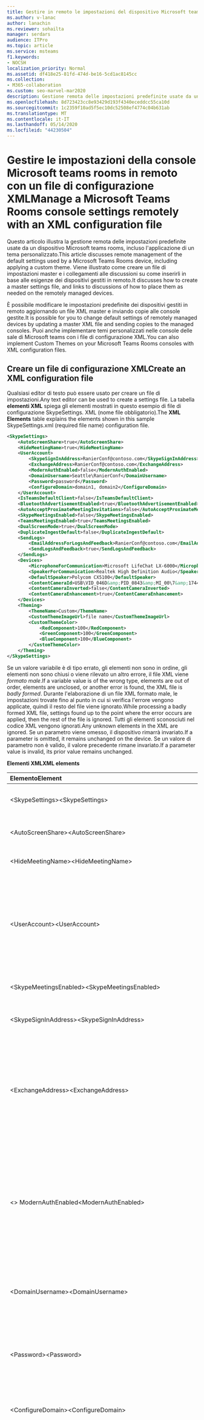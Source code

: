 ```yaml
---
title: Gestire in remoto le impostazioni del dispositivo Microsoft teams rooms
ms.author: v-lanac
author: lanachin
ms.reviewer: sohailta
manager: serdars
audience: ITPro
ms.topic: article
ms.service: msteams
f1.keywords:
- NOCSH
localization_priority: Normal
ms.assetid: df418e25-81fd-474d-be16-5cd1ac8145cc
ms.collection:
- M365-collaboration
ms.custom: seo-marvel-mar2020
description: Gestione remota delle impostazioni predefinite usate da un dispositivo Microsoft teams rooms, incluso l'applicazione di un tema personalizzato e la creazione di un file di impostazioni master.
ms.openlocfilehash: 8d723423cc8e93429d193f4340eceddcc55ca10d
ms.sourcegitcommit: 1c2359f10ad5f5ec10dc52508ef4774c04b631ab
ms.translationtype: MT
ms.contentlocale: it-IT
ms.lasthandoff: 05/14/2020
ms.locfileid: "44230504"
---
```

# <a name="manage-a-microsoft-teams-rooms-console-settings-remotely-with-an-xml-configuration-file"></a><span data-ttu-id="1efa1-103">Gestire le impostazioni della console Microsoft teams rooms in remoto con un file di configurazione XML</span><span class="sxs-lookup"><span data-stu-id="1efa1-103">Manage a Microsoft Teams Rooms console settings remotely with an XML configuration file</span></span>

<span data-ttu-id="1efa1-104">Questo articolo illustra la gestione remota delle impostazioni predefinite usate da un dispositivo Microsoft teams rooms, incluso l'applicazione di un tema personalizzato.</span><span class="sxs-lookup"><span data-stu-id="1efa1-104">This article discusses remote management of the default settings used by a Microsoft Teams Rooms device, including applying a custom theme.</span></span> <span data-ttu-id="1efa1-105">Viene illustrato come creare un file di impostazioni master e i collegamenti alle discussioni su come inserirli in base alle esigenze dei dispositivi gestiti in remoto.</span><span class="sxs-lookup"><span data-stu-id="1efa1-105">It discusses how to create a master settings file, and links to discussions of how to place them as needed on the remotely managed devices.</span></span>
  
<span data-ttu-id="1efa1-106">È possibile modificare le impostazioni predefinite dei dispositivi gestiti in remoto aggiornando un file XML master e inviando copie alle console gestite.</span><span class="sxs-lookup"><span data-stu-id="1efa1-106">It is possible for you to change default settings of remotely managed devices by updating a master XML file and sending copies to the managed consoles.</span></span> <span data-ttu-id="1efa1-107">Puoi anche implementare temi personalizzati nelle console delle sale di Microsoft teams con i file di configurazione XML.</span><span class="sxs-lookup"><span data-stu-id="1efa1-107">You can also implement Custom Themes on your Microsoft Teams Rooms consoles with XML configuration files.</span></span>
  
## <a name="create-an-xml-configuration-file"></a><span data-ttu-id="1efa1-108">Creare un file di configurazione XML</span><span class="sxs-lookup"><span data-stu-id="1efa1-108">Create an XML configuration file</span></span>

<span data-ttu-id="1efa1-109">Qualsiasi editor di testo può essere usato per creare un file di impostazioni.</span><span class="sxs-lookup"><span data-stu-id="1efa1-109">Any text editor can be used to create a settings file.</span></span> <span data-ttu-id="1efa1-110">La tabella **elementi XML** spiega gli elementi mostrati in questo esempio di file di configurazione SkypeSettings. XML (nome file obbligatorio).</span><span class="sxs-lookup"><span data-stu-id="1efa1-110">The **XML Elements** table explains the elements shown in this sample SkypeSettings.xml (required file name) configuration file.</span></span>
  
```XML
<SkypeSettings>
    <AutoScreenShare>true</AutoScreenShare>
    <HideMeetingName>true</HideMeetingName>
    <UserAccount>
        <SkypeSignInAddress>RanierConf@contoso.com</SkypeSignInAddress>
        <ExchangeAddress>RanierConf@contoso.com</ExchangeAddress>
        <ModernAuthEnabled>false</ModernAuthEnabled>
        <DomainUsername>Seattle\RanierConf</DomainUsername>
        <Password>password</Password>
        <ConfigureDomain>domain1, domain2</ConfigureDomain>
    </UserAccount>
    <IsTeamsDefaultClient>false</IsTeamsDefaultClient>
    <BluetoothAdvertisementEnabled>true</BluetoothAdvertisementEnabled>
    <AutoAcceptProximateMeetingInvitations>false</AutoAcceptProximateMeetingInvitations>
    <SkypeMeetingsEnabled>false</SkypeMeetingsEnabled>
    <TeamsMeetingsEnabled>true</TeamsMeetingsEnabled>
    <DualScreenMode>true</DualScreenMode>
    <DuplicateIngestDefault>false</DuplicateIngestDefault>
    <SendLogs>
        <EmailAddressForLogsAndFeedback>RanierConf@contoso.com</EmailAddressForLogsAndFeedback>
        <SendLogsAndFeedback>true</SendLogsAndFeedback>
    </SendLogs>
    <Devices>
        <MicrophoneForCommunication>Microsoft LifeChat LX-6000</MicrophoneForCommunication>
        <SpeakerForCommunication>Realtek High Definition Audio</SpeakerForCommunication>
        <DefaultSpeaker>Polycom CX5100</DefaultSpeaker>
        <ContentCameraId>USB\VID_046D&amp;PID_0843&amp;MI_00\7&amp;17446CF2&amp;0&amp;0000</ContentCameraId>
        <ContentCameraInverted>false</ContentCameraInverted>
        <ContentCameraEnhancement>true</ContentCameraEnhancement>
    </Devices>
    <Theming>
        <ThemeName>Custom</ThemeName>
        <CustomThemeImageUrl>file name</CustomThemeImageUrl>
        <CustomThemeColor>
            <RedComponent>100</RedComponent>
            <GreenComponent>100</GreenComponent>
            <BlueComponent>100</BlueComponent>
        </CustomThemeColor>
    </Theming>
</SkypeSettings>
```

<span data-ttu-id="1efa1-111">Se un valore variabile è di tipo errato, gli elementi non sono in ordine, gli elementi non sono chiusi o viene rilevato un altro errore, il file XML viene *formato male*.</span><span class="sxs-lookup"><span data-stu-id="1efa1-111">If a variable value is of the wrong type, elements are out of order, elements are unclosed, or another error is found, the XML file is *badly formed*.</span></span> <span data-ttu-id="1efa1-112">Durante l'elaborazione di un file XML formato male, le impostazioni trovate fino al punto in cui si verifica l'errore vengono applicate, quindi il resto del file viene ignorato.</span><span class="sxs-lookup"><span data-stu-id="1efa1-112">While processing a badly formed XML file, settings found up to the point where the error occurs are applied, then the rest of the file is ignored.</span></span> <span data-ttu-id="1efa1-113">Tutti gli elementi sconosciuti nel codice XML vengono ignorati.</span><span class="sxs-lookup"><span data-stu-id="1efa1-113">Any unknown elements in the XML are ignored.</span></span> <span data-ttu-id="1efa1-114">Se un parametro viene omesso, il dispositivo rimarrà invariato.</span><span class="sxs-lookup"><span data-stu-id="1efa1-114">If a parameter is omitted, it remains unchanged on the device.</span></span> <span data-ttu-id="1efa1-115">Se un valore di parametro non è valido, il valore precedente rimane invariato.</span><span class="sxs-lookup"><span data-stu-id="1efa1-115">If a parameter value is invalid, its prior value remains unchanged.</span></span>
  
<span data-ttu-id="1efa1-116">**Elementi XML**</span><span class="sxs-lookup"><span data-stu-id="1efa1-116">**XML elements**</span></span>

|<span data-ttu-id="1efa1-117">Elemento</span><span class="sxs-lookup"><span data-stu-id="1efa1-117">Element</span></span>|<span data-ttu-id="1efa1-118">Tipo</span><span class="sxs-lookup"><span data-stu-id="1efa1-118">Type</span></span>|<span data-ttu-id="1efa1-119">Livello</span><span class="sxs-lookup"><span data-stu-id="1efa1-119">Level</span></span>|<span data-ttu-id="1efa1-120">L'uso</span><span class="sxs-lookup"><span data-stu-id="1efa1-120">Usage</span></span>|
|:--- |:--- |:--- |:--- |
|<span data-ttu-id="1efa1-121">\<SkypeSettings\></span><span class="sxs-lookup"><span data-stu-id="1efa1-121">\<SkypeSettings\></span></span> |<span data-ttu-id="1efa1-122">Contenitore per tutti gli elementi.</span><span class="sxs-lookup"><span data-stu-id="1efa1-122">Container for all elements.</span></span> ||<span data-ttu-id="1efa1-123">Obbligatorio.</span><span class="sxs-lookup"><span data-stu-id="1efa1-123">Required.</span></span> |
| <span data-ttu-id="1efa1-124">\<AutoScreenShare\></span><span class="sxs-lookup"><span data-stu-id="1efa1-124">\<AutoScreenShare\></span></span>  |<span data-ttu-id="1efa1-125">&#x2777; booleani</span><span class="sxs-lookup"><span data-stu-id="1efa1-125">Boolean &#x2777;</span></span>  |<span data-ttu-id="1efa1-126">Primo &#x2776;</span><span class="sxs-lookup"><span data-stu-id="1efa1-126">First &#x2776;</span></span>  | <span data-ttu-id="1efa1-127">Se true, la condivisione schermata automatica è abilitata.</span><span class="sxs-lookup"><span data-stu-id="1efa1-127">If true, auto screen share is enabled.</span></span>  |
|<span data-ttu-id="1efa1-128">\<HideMeetingName\></span><span class="sxs-lookup"><span data-stu-id="1efa1-128">\<HideMeetingName\></span></span> |<span data-ttu-id="1efa1-129">&#x2777; booleani</span><span class="sxs-lookup"><span data-stu-id="1efa1-129">Boolean &#x2777;</span></span>  |<span data-ttu-id="1efa1-130">Primo &#x2776;</span><span class="sxs-lookup"><span data-stu-id="1efa1-130">First &#x2776;</span></span>  |<span data-ttu-id="1efa1-131">Se true, i nomi delle riunioni sono nascosti.</span><span class="sxs-lookup"><span data-stu-id="1efa1-131">If true, meeting names are hidden.</span></span> |
|<span data-ttu-id="1efa1-132">\<UserAccount\></span><span class="sxs-lookup"><span data-stu-id="1efa1-132">\<UserAccount\></span></span> |<span data-ttu-id="1efa1-133">Contenitore</span><span class="sxs-lookup"><span data-stu-id="1efa1-133">Container</span></span> |<span data-ttu-id="1efa1-134">Primo &#x2776;</span><span class="sxs-lookup"><span data-stu-id="1efa1-134">First &#x2776;</span></span>  |<span data-ttu-id="1efa1-135">Contenitore per i parametri delle credenziali.</span><span class="sxs-lookup"><span data-stu-id="1efa1-135">Container for credentials parameters.</span></span> <span data-ttu-id="1efa1-136">L'indirizzo di accesso, l'indirizzo di Exchange o l'indirizzo di posta elettronica sono in genere gli stessi, ad esempio RanierConf <span></span> @contoso. com.</span><span class="sxs-lookup"><span data-stu-id="1efa1-136">The sign-in address, Exchange address, or email address are usually the same, such as RanierConf<span></span>@contoso.com.</span></span> |
|<span data-ttu-id="1efa1-137">\<SkypeMeetingsEnabled\></span><span class="sxs-lookup"><span data-stu-id="1efa1-137">\<SkypeMeetingsEnabled\></span></span>  |<span data-ttu-id="1efa1-138">&#x2777; booleani</span><span class="sxs-lookup"><span data-stu-id="1efa1-138">Boolean &#x2777;</span></span>  |<span data-ttu-id="1efa1-139">Primo &#x2776;</span><span class="sxs-lookup"><span data-stu-id="1efa1-139">First &#x2776;</span></span>  |<span data-ttu-id="1efa1-140">Abilitato per impostazione predefinita.</span><span class="sxs-lookup"><span data-stu-id="1efa1-140">Enabled by default.</span></span> |
|<span data-ttu-id="1efa1-141">\<SkypeSignInAddress\></span><span class="sxs-lookup"><span data-stu-id="1efa1-141">\<SkypeSignInAddress\></span></span> |<span data-ttu-id="1efa1-142">&#x2778; di stringa</span><span class="sxs-lookup"><span data-stu-id="1efa1-142">String  &#x2778;</span></span>  ||<span data-ttu-id="1efa1-143">Il nome di accesso per l'account del dispositivo SfB o teams della console.</span><span class="sxs-lookup"><span data-stu-id="1efa1-143">The sign-in name for the console's SfB or Teams device account.</span></span> |
|<span data-ttu-id="1efa1-144">\<ExchangeAddress\></span><span class="sxs-lookup"><span data-stu-id="1efa1-144">\<ExchangeAddress\></span></span> |<span data-ttu-id="1efa1-145">&#x2778; di stringa</span><span class="sxs-lookup"><span data-stu-id="1efa1-145">String  &#x2778;</span></span>  ||<span data-ttu-id="1efa1-146">Nome di accesso per l'account del dispositivo Exchange della console.</span><span class="sxs-lookup"><span data-stu-id="1efa1-146">The sign-in name for the console's Exchange device account.</span></span> <span data-ttu-id="1efa1-147">Se ExchangeAddress viene omesso, SkypeSignInAddress non verrà riutilizzato automaticamente.</span><span class="sxs-lookup"><span data-stu-id="1efa1-147">If the ExchangeAddress is omitted, the SkypeSignInAddress will not be reused automatically.</span></span> |
|<span data-ttu-id="1efa1-148">\<> ModernAuthEnabled</span><span class="sxs-lookup"><span data-stu-id="1efa1-148">\<ModernAuthEnabled></span></span> |<span data-ttu-id="1efa1-149">&#x2777; booleani</span><span class="sxs-lookup"><span data-stu-id="1efa1-149">Boolean &#x2777;</span></span>  |  |<span data-ttu-id="1efa1-150">Disabilitata per impostazione predefinita.</span><span class="sxs-lookup"><span data-stu-id="1efa1-150">Disabled by default.</span></span> <br/> <br/><span data-ttu-id="1efa1-151">Quando è impostato su true, l'applicazione Microsoft teams Rooms usa solo l'autenticazione moderna per la connessione alle risorse e non rientra nell'autenticazione di base.</span><span class="sxs-lookup"><span data-stu-id="1efa1-151">When set to true, the Microsoft Teams Rooms application only uses modern authentication to connect to resources and doesn't fall back to basic authentication.</span></span>|
|<span data-ttu-id="1efa1-152">\<DomainUsername\></span><span class="sxs-lookup"><span data-stu-id="1efa1-152">\<DomainUsername\></span></span> |<span data-ttu-id="1efa1-153">&#x2778; di stringa</span><span class="sxs-lookup"><span data-stu-id="1efa1-153">String  &#x2778;</span></span>  ||<span data-ttu-id="1efa1-154">Il dominio e il nome utente del dispositivo console, ad esempio Seattle\RanierConf.</span><span class="sxs-lookup"><span data-stu-id="1efa1-154">The domain and user name of the console device, for example Seattle\RanierConf.</span></span> |
|<span data-ttu-id="1efa1-155">\<Password\></span><span class="sxs-lookup"><span data-stu-id="1efa1-155">\<Password\></span></span> |<span data-ttu-id="1efa1-156">Stringa 3</span><span class="sxs-lookup"><span data-stu-id="1efa1-156">String 3</span></span>  || <span data-ttu-id="1efa1-157">Il parametro password è la stessa password usata per l'accesso all'account del dispositivo Skype for business.</span><span class="sxs-lookup"><span data-stu-id="1efa1-157">The password parameter is the same password used for the Skype for Business device account sign-in.</span></span>  |
| <span data-ttu-id="1efa1-158">\<ConfigureDomain\></span><span class="sxs-lookup"><span data-stu-id="1efa1-158">\<ConfigureDomain\></span></span>  |<span data-ttu-id="1efa1-159">&#x2778; di stringa</span><span class="sxs-lookup"><span data-stu-id="1efa1-159">String  &#x2778;</span></span>  ||<span data-ttu-id="1efa1-160">È possibile elencare diversi domini, separati da virgole.</span><span class="sxs-lookup"><span data-stu-id="1efa1-160">You can list several domains, separated by commas.</span></span> |
|<span data-ttu-id="1efa1-161">\<TeamsMeetingsEnabled\></span><span class="sxs-lookup"><span data-stu-id="1efa1-161">\<TeamsMeetingsEnabled\></span></span> |<span data-ttu-id="1efa1-162">&#x2777; booleani</span><span class="sxs-lookup"><span data-stu-id="1efa1-162">Boolean &#x2777;</span></span>  |<span data-ttu-id="1efa1-163">Primo &#x2776;</span><span class="sxs-lookup"><span data-stu-id="1efa1-163">First &#x2776;</span></span>  |<span data-ttu-id="1efa1-164">Disabilitata per impostazione predefinita.</span><span class="sxs-lookup"><span data-stu-id="1efa1-164">Disabled by default.</span></span> <br/> <br/> <span data-ttu-id="1efa1-165">Il file XML viene considerato male formato se sia \< SkypeMeetingsEnabled \> che \< TeamsMeetingsEnabled \> sono disabilitati, ma è accettabile che entrambe le impostazioni siano abilitate in contemporanea.</span><span class="sxs-lookup"><span data-stu-id="1efa1-165">The XML file is considered badly formed if both \<SkypeMeetingsEnabled\> and\<TeamsMeetingsEnabled\> are disabled, but it's acceptable to have both settings enabled at the same time.</span></span> |
|<span data-ttu-id="1efa1-166">\<> IsTeamsDefaultClient</span><span class="sxs-lookup"><span data-stu-id="1efa1-166">\<IsTeamsDefaultClient></span></span> |<span data-ttu-id="1efa1-167">&#x2777; booleani</span><span class="sxs-lookup"><span data-stu-id="1efa1-167">Boolean &#x2777;</span></span>  |<span data-ttu-id="1efa1-168">Primo &#x2776;</span><span class="sxs-lookup"><span data-stu-id="1efa1-168">First &#x2776;</span></span>  |<span data-ttu-id="1efa1-169">Disabilitata per impostazione predefinita.</span><span class="sxs-lookup"><span data-stu-id="1efa1-169">Disabled by default.</span></span> |
|<span data-ttu-id="1efa1-170">\<> BluetoothAdvertisementEnabled</span><span class="sxs-lookup"><span data-stu-id="1efa1-170">\<BluetoothAdvertisementEnabled></span></span> |<span data-ttu-id="1efa1-171">&#x2777; booleani</span><span class="sxs-lookup"><span data-stu-id="1efa1-171">Boolean &#x2777;</span></span>  |<span data-ttu-id="1efa1-172">Primo &#x2776;</span><span class="sxs-lookup"><span data-stu-id="1efa1-172">First &#x2776;</span></span>  |<span data-ttu-id="1efa1-173">Abilitato per impostazione predefinita.</span><span class="sxs-lookup"><span data-stu-id="1efa1-173">Enabled by default.</span></span> |
|<span data-ttu-id="1efa1-174">\<> AutoAcceptProximateMeetingInvitations</span><span class="sxs-lookup"><span data-stu-id="1efa1-174">\<AutoAcceptProximateMeetingInvitations></span></span> |<span data-ttu-id="1efa1-175">&#x2777; booleani</span><span class="sxs-lookup"><span data-stu-id="1efa1-175">Boolean &#x2777;</span></span>  |<span data-ttu-id="1efa1-176">Primo &#x2776;</span><span class="sxs-lookup"><span data-stu-id="1efa1-176">First &#x2776;</span></span>  |<span data-ttu-id="1efa1-177">Se true, le riunioni basate su prossimità vengono accettate automaticamente.</span><span class="sxs-lookup"><span data-stu-id="1efa1-177">If true, proximity based meetings are automatically accepted.</span></span> <span data-ttu-id="1efa1-178">Disabilitata per impostazione predefinita.</span><span class="sxs-lookup"><span data-stu-id="1efa1-178">Disabled by default.</span></span> |
|<span data-ttu-id="1efa1-179">\<DualScreenMode\></span><span class="sxs-lookup"><span data-stu-id="1efa1-179">\<DualScreenMode\></span></span>  |<span data-ttu-id="1efa1-180">&#x2777; booleani</span><span class="sxs-lookup"><span data-stu-id="1efa1-180">Boolean &#x2777;</span></span>  |<span data-ttu-id="1efa1-181">Primo &#x2776;</span><span class="sxs-lookup"><span data-stu-id="1efa1-181">First &#x2776;</span></span>  |<span data-ttu-id="1efa1-182">Se true, la modalità dual screen è abilitata.</span><span class="sxs-lookup"><span data-stu-id="1efa1-182">If true, dual screen mode is enabled.</span></span> <span data-ttu-id="1efa1-183">In caso contrario, il dispositivo usa la modalità a schermo singolo.</span><span class="sxs-lookup"><span data-stu-id="1efa1-183">Otherwise the device uses single screen mode.</span></span> |
| <span data-ttu-id="1efa1-184">\<DuplicateIngestDefault\></span><span class="sxs-lookup"><span data-stu-id="1efa1-184">\<DuplicateIngestDefault\></span></span> |<span data-ttu-id="1efa1-185">&#x2777; booleani</span><span class="sxs-lookup"><span data-stu-id="1efa1-185">Boolean &#x2777;</span></span>  |<span data-ttu-id="1efa1-186">Primo &#x2776;</span><span class="sxs-lookup"><span data-stu-id="1efa1-186">First &#x2776;</span></span> |<span data-ttu-id="1efa1-187">Se true, il contenuto viene visualizzato in entrambe le schermate in modalità dual screen, quando non è presente una riunione.</span><span class="sxs-lookup"><span data-stu-id="1efa1-187">If true, content is shown on both screens in dual screen mode, when out of meeting.</span></span> | 
|<span data-ttu-id="1efa1-188">\<SendLogs\></span><span class="sxs-lookup"><span data-stu-id="1efa1-188">\<SendLogs\></span></span> |<span data-ttu-id="1efa1-189">Contenitore</span><span class="sxs-lookup"><span data-stu-id="1efa1-189">Container</span></span> |<span data-ttu-id="1efa1-190">Primo &#x2776;</span><span class="sxs-lookup"><span data-stu-id="1efa1-190">First &#x2776;</span></span>  |  |
|<span data-ttu-id="1efa1-191">\<EmailAddressForLogsAndFeedback\></span><span class="sxs-lookup"><span data-stu-id="1efa1-191">\<EmailAddressForLogsAndFeedback\></span></span> |<span data-ttu-id="1efa1-192">&#x2778; di stringa</span><span class="sxs-lookup"><span data-stu-id="1efa1-192">String  &#x2778;</span></span>  | | <span data-ttu-id="1efa1-193">Imposta un indirizzo di posta elettronica facoltativo a cui possono essere inviati i log quando viene visualizzata la finestra "Invia feedback".</span><span class="sxs-lookup"><span data-stu-id="1efa1-193">Sets an optional email address that logs can be sent to when the "Give Feedback" window appears.</span></span> |
|<span data-ttu-id="1efa1-194">\<SendLogsAndFeedback\></span><span class="sxs-lookup"><span data-stu-id="1efa1-194">\<SendLogsAndFeedback\></span></span> |<span data-ttu-id="1efa1-195">&#x2777; booleani</span><span class="sxs-lookup"><span data-stu-id="1efa1-195">Boolean &#x2777;</span></span>  | | <span data-ttu-id="1efa1-196">Se true, i registri vengono inviati all'amministratore. Se false, viene inviato solo il feedback all'amministratore (e non ai registri).</span><span class="sxs-lookup"><span data-stu-id="1efa1-196">If true, logs are sent to the admin. If false, only feedback is sent to the admin (and not logs).</span></span>  |
| <span data-ttu-id="1efa1-197">\<Dispositivi\></span><span class="sxs-lookup"><span data-stu-id="1efa1-197">\<Devices\></span></span>  |<span data-ttu-id="1efa1-198">Contenitore</span><span class="sxs-lookup"><span data-stu-id="1efa1-198">Container</span></span> |<span data-ttu-id="1efa1-199">Primo &#x2776;</span><span class="sxs-lookup"><span data-stu-id="1efa1-199">First &#x2776;</span></span>  | <span data-ttu-id="1efa1-200">I nomi dei dispositivi audio connessi negli elementi figlio corrispondono agli stessi valori elencati nell'app gestione dispositivi.</span><span class="sxs-lookup"><span data-stu-id="1efa1-200">The connected audio device names in the child elements are the same values listed in the Device Manager app.</span></span> <span data-ttu-id="1efa1-201">La configurazione può contenere un dispositivo che attualmente non esiste nel sistema, ad esempio un dispositivo A/V non connesso alla console.</span><span class="sxs-lookup"><span data-stu-id="1efa1-201">The configuration can contain a device that does not presently exist on the system, such as an A/V device not currently connected to the console.</span></span> <span data-ttu-id="1efa1-202">La configurazione verrebbe mantenuta per il rispettivo dispositivo.</span><span class="sxs-lookup"><span data-stu-id="1efa1-202">The configuration would be retained for the respective device.</span></span>  |
|<span data-ttu-id="1efa1-203">\<MicrophoneForCommunication\></span><span class="sxs-lookup"><span data-stu-id="1efa1-203">\<MicrophoneForCommunication\></span></span> |<span data-ttu-id="1efa1-204">&#x2778; di stringa</span><span class="sxs-lookup"><span data-stu-id="1efa1-204">String  &#x2778;</span></span>  ||<span data-ttu-id="1efa1-205">Imposta il microfono usato come dispositivo di registrazione in una conferenza.</span><span class="sxs-lookup"><span data-stu-id="1efa1-205">Sets the microphone used as the recording device in a conference.</span></span> |
|<span data-ttu-id="1efa1-206">\<SpeakerForCommunication\></span><span class="sxs-lookup"><span data-stu-id="1efa1-206">\<SpeakerForCommunication\></span></span> |<span data-ttu-id="1efa1-207">&#x2778; di stringa</span><span class="sxs-lookup"><span data-stu-id="1efa1-207">String  &#x2778;</span></span>  ||<span data-ttu-id="1efa1-208">Dispositivo da usare come altoparlante per la conferenza.</span><span class="sxs-lookup"><span data-stu-id="1efa1-208">Device to be used as speaker for the conference.</span></span> <span data-ttu-id="1efa1-209">Questa impostazione viene usata per impostare il dispositivo altoparlante usato in una chiamata.</span><span class="sxs-lookup"><span data-stu-id="1efa1-209">This setting is used to set the speaker device used in a call.</span></span> |
|<span data-ttu-id="1efa1-210">\<DefaultSpeaker\></span><span class="sxs-lookup"><span data-stu-id="1efa1-210">\<DefaultSpeaker\></span></span> |<span data-ttu-id="1efa1-211">&#x2778; di stringa</span><span class="sxs-lookup"><span data-stu-id="1efa1-211">String  &#x2778;</span></span>  ||<span data-ttu-id="1efa1-212">Dispositivo da usare per riprodurre l'audio da un'origine di ingestione HDMI.</span><span class="sxs-lookup"><span data-stu-id="1efa1-212">Device to be used to play the audio from an HDMI ingest source.</span></span> |
|<span data-ttu-id="1efa1-213">\<> ContentCameraId</span><span class="sxs-lookup"><span data-stu-id="1efa1-213">\<ContentCameraId></span></span>  | <span data-ttu-id="1efa1-214">&#x2778; di stringa</span><span class="sxs-lookup"><span data-stu-id="1efa1-214">String  &#x2778;</span></span>  | | <span data-ttu-id="1efa1-215">Definire il percorso dell'istanza per la fotocamera configurata in room per condividere il contenuto della lavagna analogica in una riunione.</span><span class="sxs-lookup"><span data-stu-id="1efa1-215">Define the instance path for the camera configured in room to share analog whiteboard content in a meeting.</span></span> <span data-ttu-id="1efa1-216">Vedere [individuare il percorso dell'istanza USB di Content camera](#locate-the-content-camera-usb-instance-path).</span><span class="sxs-lookup"><span data-stu-id="1efa1-216">See [Locate the Content camera USB instance path](#locate-the-content-camera-usb-instance-path).</span></span>|
|<span data-ttu-id="1efa1-217">\<> ContentCameraInverted</span><span class="sxs-lookup"><span data-stu-id="1efa1-217">\<ContentCameraInverted></span></span>  | <span data-ttu-id="1efa1-218">&#x2777; booleani</span><span class="sxs-lookup"><span data-stu-id="1efa1-218">Boolean &#x2777;</span></span> | | <span data-ttu-id="1efa1-219">Specificare se la fotocamera del contenuto è installata fisicamente a testa in giù.</span><span class="sxs-lookup"><span data-stu-id="1efa1-219">Specify if the content camera is physically installed upside down.</span></span> <span data-ttu-id="1efa1-220">Per le fotocamere del contenuto che supportano la rotazione automatica, specificare false.</span><span class="sxs-lookup"><span data-stu-id="1efa1-220">For content cameras that support automatic rotation, specify false.</span></span> |
|<span data-ttu-id="1efa1-221">\<> ContentCameraEnhancement</span><span class="sxs-lookup"><span data-stu-id="1efa1-221">\<ContentCameraEnhancement></span></span>  | <span data-ttu-id="1efa1-222">&#x2777; booleani</span><span class="sxs-lookup"><span data-stu-id="1efa1-222">Boolean &#x2777;</span></span> | |<span data-ttu-id="1efa1-223">Quando è impostato su true (impostazione predefinita), l'immagine della fotocamera del contenuto è migliorata digitalmente: viene rilevato il bordo della lavagna e viene selezionato uno zoom appropriato, le linee di input penna vengono migliorate e la persona che scrive sulla lavagna viene trasformata in modo trasparente.</span><span class="sxs-lookup"><span data-stu-id="1efa1-223">When set to true (the default), the content camera image is digitally enhanced: the whiteboard edge is detected and an appropriate zoom is selected, ink lines are enhanced, and the person writing on the whiteboard is made transparent.</span></span>  <br><br> <span data-ttu-id="1efa1-224">Impostare su false se si vuole inviare un feed video non elaborato ai partecipanti alla riunione per gli spazi in cui una lavagna non è disegnata con una penna e invece la fotocamera viene usata per mostrare note adesive, poster o altri elementi multimediali.</span><span class="sxs-lookup"><span data-stu-id="1efa1-224">Set to false if you intend to send a raw video feed to meeting participants for spaces where a whiteboard is not drawn on with a pen and instead the camera is used to show sticky notes, posters, or other media.</span></span>  |
| <span data-ttu-id="1efa1-225">\<Temi\></span><span class="sxs-lookup"><span data-stu-id="1efa1-225">\<Theming\></span></span>  |<span data-ttu-id="1efa1-226">Contenitore</span><span class="sxs-lookup"><span data-stu-id="1efa1-226">Container</span></span> |<span data-ttu-id="1efa1-227">Primo &#x2776;</span><span class="sxs-lookup"><span data-stu-id="1efa1-227">First &#x2776;</span></span>  |<span data-ttu-id="1efa1-228">Una delle caratteristiche che è possibile applicare a un file XML è un tema personalizzato per l'organizzazione.</span><span class="sxs-lookup"><span data-stu-id="1efa1-228">One of the features that can be applied with an XML file is a Custom Theme for your organization.</span></span> <span data-ttu-id="1efa1-229">È possibile specificare il nome del tema, l'immagine di sfondo e il colore.</span><span class="sxs-lookup"><span data-stu-id="1efa1-229">You are able to specify a theme name, background image, and color.</span></span> |
|<span data-ttu-id="1efa1-230">\<ThemeName\></span><span class="sxs-lookup"><span data-stu-id="1efa1-230">\<ThemeName\></span></span> |<span data-ttu-id="1efa1-231">&#x2778; di stringa</span><span class="sxs-lookup"><span data-stu-id="1efa1-231">String  &#x2778;</span></span>  || <span data-ttu-id="1efa1-232">Usato per identificare il tema nel client.</span><span class="sxs-lookup"><span data-stu-id="1efa1-232">Used to identify the theme on the client.</span></span> <span data-ttu-id="1efa1-233">Le opzioni relative al nome del tema sono predefinite, uno dei temi preimpostati specificati o personalizzati.</span><span class="sxs-lookup"><span data-stu-id="1efa1-233">The Theme Name options are Default, one of the provided preset themes, or Custom.</span></span> <br/>  <span data-ttu-id="1efa1-234">I nomi dei temi personalizzati usano sempre il nome *Custom*.</span><span class="sxs-lookup"><span data-stu-id="1efa1-234">Custom theme names always use the name *Custom*.</span></span> <span data-ttu-id="1efa1-235">L'interfaccia utente del client può essere impostata alla console per l'impostazione predefinita o uno dei predefiniti, ma l'uso di un tema personalizzato deve essere impostato in remoto da un amministratore.</span><span class="sxs-lookup"><span data-stu-id="1efa1-235">The client UI can be set at the console to the Default or one of the presets, but use of a custom theme must be set remotely by an Administrator.</span></span> <br/>  <span data-ttu-id="1efa1-236">I temi preimpostati includono:</span><span class="sxs-lookup"><span data-stu-id="1efa1-236">Preset themes include:</span></span> <br/>  <span data-ttu-id="1efa1-237">Predefinita</span><span class="sxs-lookup"><span data-stu-id="1efa1-237">Default</span></span> <br/>  <span data-ttu-id="1efa1-238">Onda blu</span><span class="sxs-lookup"><span data-stu-id="1efa1-238">Blue Wave</span></span> <br/>  <span data-ttu-id="1efa1-239">Foresta digitale</span><span class="sxs-lookup"><span data-stu-id="1efa1-239">Digital Forest</span></span> <br/>  <span data-ttu-id="1efa1-240">Dreamcatcher</span><span class="sxs-lookup"><span data-stu-id="1efa1-240">Dreamcatcher</span></span> <br/>  <span data-ttu-id="1efa1-241">Limeade</span><span class="sxs-lookup"><span data-stu-id="1efa1-241">Limeade</span></span> <br/>  <span data-ttu-id="1efa1-242">Pixel perfetti</span><span class="sxs-lookup"><span data-stu-id="1efa1-242">Pixel Perfect</span></span> <br/>  <span data-ttu-id="1efa1-243">Roadmap</span><span class="sxs-lookup"><span data-stu-id="1efa1-243">Roadmap</span></span> <br/>  <span data-ttu-id="1efa1-244">Tramonto</span><span class="sxs-lookup"><span data-stu-id="1efa1-244">Sunset</span></span> <br/>  <span data-ttu-id="1efa1-245">Per disabilitare il tema corrente, USA "nessun tema" per il Temaname.</span><span class="sxs-lookup"><span data-stu-id="1efa1-245">To disable the current theme, use "No Theme" for the ThemeName.</span></span>  |
|<span data-ttu-id="1efa1-246">\<CustomThemeImageUrl\></span><span class="sxs-lookup"><span data-stu-id="1efa1-246">\<CustomThemeImageUrl\></span></span> |<span data-ttu-id="1efa1-247">&#x2778; di stringa</span><span class="sxs-lookup"><span data-stu-id="1efa1-247">String  &#x2778;</span></span>  ||<span data-ttu-id="1efa1-248">Obbligatorio per un tema personalizzato, in caso contrario facoltativo.</span><span class="sxs-lookup"><span data-stu-id="1efa1-248">Required for a custom theme, otherwise optional.</span></span> <span data-ttu-id="1efa1-249">Immettere solo il nome del file.</span><span class="sxs-lookup"><span data-stu-id="1efa1-249">Input the file name only.</span></span>   |<span data-ttu-id="1efa1-250">Per altre informazioni sull'immagine del tema personalizzata, vedere la sezione [Immagini tema personalizzate](xml-config-file.md#Themes) .</span><span class="sxs-lookup"><span data-stu-id="1efa1-250">For more information on the custom theme image, see the [Custom Theme Images](xml-config-file.md#Themes) section.</span></span>
|<span data-ttu-id="1efa1-251">\<CustomThemeColor\></span><span class="sxs-lookup"><span data-stu-id="1efa1-251">\<CustomThemeColor\></span></span> |<span data-ttu-id="1efa1-252">Contenitore</span><span class="sxs-lookup"><span data-stu-id="1efa1-252">Container</span></span> ||<span data-ttu-id="1efa1-253">Contenitore per i \< valori di RedComponent \> , \< GreenComponent \> e \< BlueComponent \> .</span><span class="sxs-lookup"><span data-stu-id="1efa1-253">Container for the \<RedComponent\>, \<GreenComponent\>, and \<BlueComponent\> values.</span></span> <span data-ttu-id="1efa1-254">Questi valori sono necessari per un tema personalizzato.</span><span class="sxs-lookup"><span data-stu-id="1efa1-254">These values are required for a custom theme.</span></span> |
|<span data-ttu-id="1efa1-255">\<RedComponent\></span><span class="sxs-lookup"><span data-stu-id="1efa1-255">\<RedComponent\></span></span> |<span data-ttu-id="1efa1-256">Byte (0-255)</span><span class="sxs-lookup"><span data-stu-id="1efa1-256">Byte (0-255)</span></span> ||<span data-ttu-id="1efa1-257">Rappresenta il componente colore rosso.</span><span class="sxs-lookup"><span data-stu-id="1efa1-257">Represents the red color component.</span></span> |
|<span data-ttu-id="1efa1-258">\<GreenComponent\></span><span class="sxs-lookup"><span data-stu-id="1efa1-258">\<GreenComponent\></span></span> |<span data-ttu-id="1efa1-259">Byte (0-255)</span><span class="sxs-lookup"><span data-stu-id="1efa1-259">Byte (0-255)</span></span> ||<span data-ttu-id="1efa1-260">Rappresenta il componente colore verde.</span><span class="sxs-lookup"><span data-stu-id="1efa1-260">Represents the green color component.</span></span> |
|<span data-ttu-id="1efa1-261">\<BlueComponent\></span><span class="sxs-lookup"><span data-stu-id="1efa1-261">\<BlueComponent\></span></span> |<span data-ttu-id="1efa1-262">Byte (0-255)</span><span class="sxs-lookup"><span data-stu-id="1efa1-262">Byte (0-255)</span></span> ||<span data-ttu-id="1efa1-263">Rappresenta il componente colore blu.</span><span class="sxs-lookup"><span data-stu-id="1efa1-263">Represents the blue color component.</span></span> | 
| | | |

<span data-ttu-id="1efa1-264">&#x2776; tutti gli elementi di primo livello sono facoltativi.</span><span class="sxs-lookup"><span data-stu-id="1efa1-264">&#x2776; All of the first-level elements are optional.</span></span> <span data-ttu-id="1efa1-265">Se un elemento di primo livello viene omesso, tutti i relativi parametri figlio rimarranno invariati nel dispositivo.</span><span class="sxs-lookup"><span data-stu-id="1efa1-265">If a first-level element is omitted, all of its child parameters remain unchanged on the device.</span></span>
  
<span data-ttu-id="1efa1-266">&#x2777; un flag booleano può essere: vero, falso, 0 o 1.</span><span class="sxs-lookup"><span data-stu-id="1efa1-266">&#x2777; A boolean flag can be: true, false, 0, or 1.</span></span> <span data-ttu-id="1efa1-267">L'uscita di valori booleani o numerici vuoti può eseguire il rendering di XML non valido e impedire modifiche alle impostazioni.</span><span class="sxs-lookup"><span data-stu-id="1efa1-267">Leaving boolean or numeric values empty can render the XML malformed and prevent changes to the settings.</span></span>
  
<span data-ttu-id="1efa1-268">&#x2778; se un parametro stringa è presente e vuoto e Empty è un valore valido, il parametro è deselezionato nel dispositivo.</span><span class="sxs-lookup"><span data-stu-id="1efa1-268">&#x2778; If a string parameter is present and empty, and empty is a valid value, the parameter is cleared on the device.</span></span>
  
## <a name="manage-console-settings-with-an-xml-configuration-file"></a><span data-ttu-id="1efa1-269">Gestire le impostazioni della console con un file di configurazione XML</span><span class="sxs-lookup"><span data-stu-id="1efa1-269">Manage console settings with an XML configuration file</span></span>

<span data-ttu-id="1efa1-270">All'avvio, se una console Microsoft teams Rooms trova un file XML denominato SkypeSettings. XML in `C:\Users\Skype\AppData\Local\Packages\Microsoft.SkypeRoomSystem_8wekyb3d8bbwe\LocalState` cui si trova, applica le impostazioni di configurazione indicate dal file XML e quindi Elimina il file XML.</span><span class="sxs-lookup"><span data-stu-id="1efa1-270">At startup, if a Microsoft Teams Rooms console finds an XML file named SkypeSettings.xml located at `C:\Users\Skype\AppData\Local\Packages\Microsoft.SkypeRoomSystem_8wekyb3d8bbwe\LocalState`, it applies the configuration settings indicated by the XML file then deletes the XML file.</span></span>
  
<span data-ttu-id="1efa1-271">A seconda del numero di dispositivi di Microsoft teams Rooms che l'organizzazione ha e della modalità di gestione per configurarli, esistono diversi modi per inserire il file di configurazione XML.</span><span class="sxs-lookup"><span data-stu-id="1efa1-271">Depending on how many Microsoft Teams Rooms devices your enterprise has and how you choose to manage to configure them, there are several ways to place the XML configuration file.</span></span> <span data-ttu-id="1efa1-272">Dopo aver inserito il file nella console, riavviarlo per elaborare le modifiche alla configurazione.</span><span class="sxs-lookup"><span data-stu-id="1efa1-272">Once the file is pushed to the console, restart it to process the configuration changes.</span></span> <span data-ttu-id="1efa1-273">Il file di configurazione XML viene eliminato dopo l'elaborazione corretta.</span><span class="sxs-lookup"><span data-stu-id="1efa1-273">The XML configuration file is deleted after it is successfully processed.</span></span> <span data-ttu-id="1efa1-274">I metodi di gestione suggeriti per i dispositivi Microsoft teams Rooms sono discussi in:</span><span class="sxs-lookup"><span data-stu-id="1efa1-274">The management methods suggested for Microsoft Teams Rooms devices are discussed in:</span></span>
  
- [<span data-ttu-id="1efa1-275">Configurazione dei criteri di gruppo per le sale di Microsoft Teams</span><span class="sxs-lookup"><span data-stu-id="1efa1-275">Configuring Group Policy for Microsoft Teams Rooms</span></span>](rooms-operations.md#GroupPolicy)
- <span data-ttu-id="1efa1-276">[Gestione remota tramite PowerShell](rooms-operations.md#RemotePS) e [configurare un elemento file](https://technet.microsoft.com/library/cc772536%28v=ws.11%29.aspx)</span><span class="sxs-lookup"><span data-stu-id="1efa1-276">[Remote Management using PowerShell](rooms-operations.md#RemotePS) and [Configure a File Item](https://technet.microsoft.com/library/cc772536%28v=ws.11%29.aspx)</span></span>

<span data-ttu-id="1efa1-277">Puoi usare qualsiasi metodo che ti piace, purché sia possibile usarlo per trasferire file e attivare un riavvio nel dispositivo console.</span><span class="sxs-lookup"><span data-stu-id="1efa1-277">You are free to use any method you like so long as you can use it to transfer files and trigger a restart on the console device.</span></span> <span data-ttu-id="1efa1-278">Il file deve essere leggibile, scrivibile ed Elimina-in grado dall'account utente locale del dispositivo.</span><span class="sxs-lookup"><span data-stu-id="1efa1-278">The file must be readable, writable, and delete-able by the device's local user account.</span></span> <span data-ttu-id="1efa1-279">Preferibilmente è di proprietà di e ha privilegi completi concessi a quell'utente.</span><span class="sxs-lookup"><span data-stu-id="1efa1-279">Preferably it is owned by and has full privileges granted to that user.</span></span> <span data-ttu-id="1efa1-280">Se le autorizzazioni per i file non sono impostate correttamente, il software può non riuscire ad applicare le impostazioni, può non riuscire ad eliminare il file dopo l'elaborazione corretta e può addirittura arrestarsi in modo anomalo.</span><span class="sxs-lookup"><span data-stu-id="1efa1-280">If the file permissions are not set correctly, the software can fail to apply the settings, can fail to delete the file upon successful processing, and can even potentially crash.</span></span>
  
## <a name="custom-theme-images"></a><span data-ttu-id="1efa1-281">Immagini del tema personalizzate</span><span class="sxs-lookup"><span data-stu-id="1efa1-281">Custom Theme Images</span></span>

<span data-ttu-id="1efa1-282"><a name="Themes"> </a></span><span class="sxs-lookup"><span data-stu-id="1efa1-282"><a name="Themes"> </a></span></span>

<span data-ttu-id="1efa1-283">Il file di immagine del tema personalizzato deve essere posizionato nella `C:\Users\Skype\AppData\Local\Packages\Microsoft.SkypeRoomSystem_8wekyb3d8bbwe\LocalState` cartella.</span><span class="sxs-lookup"><span data-stu-id="1efa1-283">The custom theme image file must be placed in the`C:\Users\Skype\AppData\Local\Packages\Microsoft.SkypeRoomSystem_8wekyb3d8bbwe\LocalState` folder.</span></span> <span data-ttu-id="1efa1-284">Immettere il nome e l'estensione del file \< nella \> variabile CustomThemeImageUrl.</span><span class="sxs-lookup"><span data-stu-id="1efa1-284">Enter the file name and extension in the \<CustomThemeImageUrl\> variable.</span></span>
  
<span data-ttu-id="1efa1-285">Il file di immagine deve essere esattamente 3840X1080 pixel e deve essere uno dei formati di file seguenti: jpg, JPEG, PNG e BMP.</span><span class="sxs-lookup"><span data-stu-id="1efa1-285">The image file should be exactly 3840X1080 pixels and must be one of the following file formats: jpg, jpeg, png, and bmp.</span></span> <span data-ttu-id="1efa1-286">Se l'organizzazione vuole un'immagine personalizzata, un progettista grafico può usare il [modello tema personalizzato Photoshop](../downloads/ThemingTemplateMicrosoftTeamsRooms_v2.1.psd).</span><span class="sxs-lookup"><span data-stu-id="1efa1-286">If your organization wants a custom image, a graphic designer can use the [Custom Theme Photoshop Template](../downloads/ThemingTemplateMicrosoftTeamsRooms_v2.1.psd).</span></span> <span data-ttu-id="1efa1-287">Contiene ulteriori dettagli sulla posizione in cui i vari elementi dell'interfaccia utente sono relativi al resto di un'immagine del tema e quali aree vengono visualizzate in console e schermi.</span><span class="sxs-lookup"><span data-stu-id="1efa1-287">It contains further detail on where various user interface elements are relative to the rest of a theme image and what areas appear on consoles and displays.</span></span>
  
<span data-ttu-id="1efa1-288">Il file di configurazione XML deve essere aggiornato all'avvio del dispositivo per riconoscere l'immagine del tema.</span><span class="sxs-lookup"><span data-stu-id="1efa1-288">The XML configuration file must be updated at device startup to recognize the theme image.</span></span> <span data-ttu-id="1efa1-289">Dopo l'elaborazione e l'eliminazione del nuovo file XML, il file dell'elemento grafico del tema viene eliminato dalla directory.</span><span class="sxs-lookup"><span data-stu-id="1efa1-289">Once the new XML file is processed and deleted, the theme graphic file is deleted from the directory.</span></span>
  
## <a name="locate-the-content-camera-usb-instance-path"></a><span data-ttu-id="1efa1-290">Individuare il percorso dell'istanza USB di Content camera</span><span class="sxs-lookup"><span data-stu-id="1efa1-290">Locate the Content camera USB instance path</span></span>

<span data-ttu-id="1efa1-291">Per individuare il percorso dell'istanza:</span><span class="sxs-lookup"><span data-stu-id="1efa1-291">To locate the instance path:</span></span>

1. <span data-ttu-id="1efa1-292">Accedere alle impostazioni di Windows nella console Microsoft teams rooms.</span><span class="sxs-lookup"><span data-stu-id="1efa1-292">Go into Windows settings on the Microsoft Teams Rooms console.</span></span>
2. <span data-ttu-id="1efa1-293">Immettere la password di amministratore.</span><span class="sxs-lookup"><span data-stu-id="1efa1-293">Enter the admin password.</span></span>
3. <span data-ttu-id="1efa1-294">Da un prompt dei comandi digitare `devmgmt.msc` per visualizzare Gestione dispositivi.</span><span class="sxs-lookup"><span data-stu-id="1efa1-294">From a Command Prompt, type `devmgmt.msc` to bring up Device Manager.</span></span>
4. <span data-ttu-id="1efa1-295">In **Gestione dispositivi**cercare nel nodo **dispositivi di imaging** e individuare la fotocamera del contenuto.</span><span class="sxs-lookup"><span data-stu-id="1efa1-295">In **Device Manager**, look in the **Imaging devices** node and  locate the content camera.</span></span>
5. <span data-ttu-id="1efa1-296">Fare clic con il pulsante destro del mouse sulla fotocamera e aprire **Proprietà**.</span><span class="sxs-lookup"><span data-stu-id="1efa1-296">Right-click the camera, and open **Properties**.</span></span>
6. <span data-ttu-id="1efa1-297">Selezionare la scheda **Dettagli** e individuare la proprietà **percorso istanza dispositivo** nell'elenco a discesa.</span><span class="sxs-lookup"><span data-stu-id="1efa1-297">Select the **Details** tab, and locate the **Device instance path** property in the drop-down.</span></span>
7. <span data-ttu-id="1efa1-298">Il valore visualizzato è il percorso dell'istanza del dispositivo da impostare nel file di configurazione XML.</span><span class="sxs-lookup"><span data-stu-id="1efa1-298">The value shown is the device instance path to set in the XML configuration file.</span></span> <span data-ttu-id="1efa1-299">Quando specifichi il percorso in XML, Sostituisci la e commerciale (&) con `&amp;` .</span><span class="sxs-lookup"><span data-stu-id="1efa1-299">When specifying the path in XML, replace the ampersand (&) with `&amp;`.</span></span>

## <a name="see-also"></a><span data-ttu-id="1efa1-300">Vedere anche</span><span class="sxs-lookup"><span data-stu-id="1efa1-300">See also</span></span>

[<span data-ttu-id="1efa1-301">Videocamere di contenuto</span><span class="sxs-lookup"><span data-stu-id="1efa1-301">Content cameras</span></span>](content-camera.md)

<span data-ttu-id="1efa1-302">[Gestire Microsoft Teams Rooms](rooms-manage.md).</span><span class="sxs-lookup"><span data-stu-id="1efa1-302">[Manage Microsoft Teams Rooms](rooms-manage.md)</span></span>

[<span data-ttu-id="1efa1-303">Configurare un elemento file</span><span class="sxs-lookup"><span data-stu-id="1efa1-303">Configure a File Item</span></span>](https://technet.microsoft.com/library/cc772536%28v=ws.11%29.aspx)
